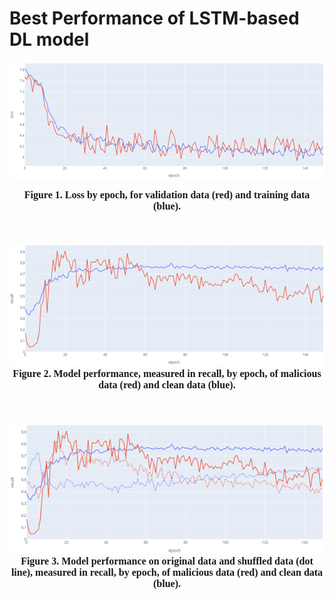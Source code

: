 # Best Performance of LSTM-based DL model


![fig1](figures/fig1.png)<br>
<font size = 3 face = 'times_new_roman'><center>__Figure 1. Loss by epoch, for validation data (red) and training data (blue).__</center></font>
<br><br><br>
![fig2](figures/fig2.png)  </center>
<br>
<font size = 3 face = 'times_new_roman'><center>__Figure 2. Model performance, measured in recall, by epoch, of malicious data (red) and clean data (blue).__</center></font>
<br><br><br>
![fig3](figures/fig3.png)  </center>
<br>
<font size = 3 face = 'times_new_roman'><center>__Figure 3. Model performance on original data and shuffled data (dot line), measured in recall, by epoch, of malicious data (red) and clean data (blue).__</center></font>
<br><br><br>

